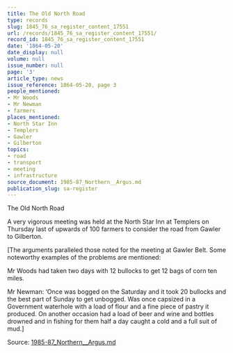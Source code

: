```yaml
---
title: The Old North Road
type: records
slug: 1845_76_sa_register_content_17551
url: /records/1845_76_sa_register_content_17551/
record_id: 1845_76_sa_register_content_17551
date: '1864-05-20'
date_display: null
volume: null
issue_number: null
page: '3'
article_type: news
issue_reference: 1864-05-20, page 3
people_mentioned:
- Mr Woods
- Mr Newman
- farmers
places_mentioned:
- North Star Inn
- Templers
- Gawler
- Gilberton
topics:
- road
- transport
- meeting
- infrastructure
source_document: 1985-87_Northern__Argus.md
publication_slug: sa-register
---
```


The Old North Road

A very vigorous meeting was held at the North Star Inn at Templers on Thursday last of upwards of 100 farmers to consider the road from Gawler to Gilberton.

[The arguments paralleled those noted for the meeting at Gawler Belt.  Some noteworthy examples of the problems are mentioned:

Mr Woods had taken two days with 12 bullocks to get 12 bags of corn ten miles.

Mr Newman: ‘Once was bogged on the Saturday and it took 20 bullocks and the best part of Sunday to get unbogged.  Was once capsized in a Government waterhole with a load of flour and a fine piece of pastry it produced. On another occasion had a load of beer and wine and bottles drowned and in fishing for them half a day caught a cold and a full suit of mud.]

Source: [1985-87_Northern__Argus.md](/downloads/markdown/1985-87_Northern__Argus.md)
